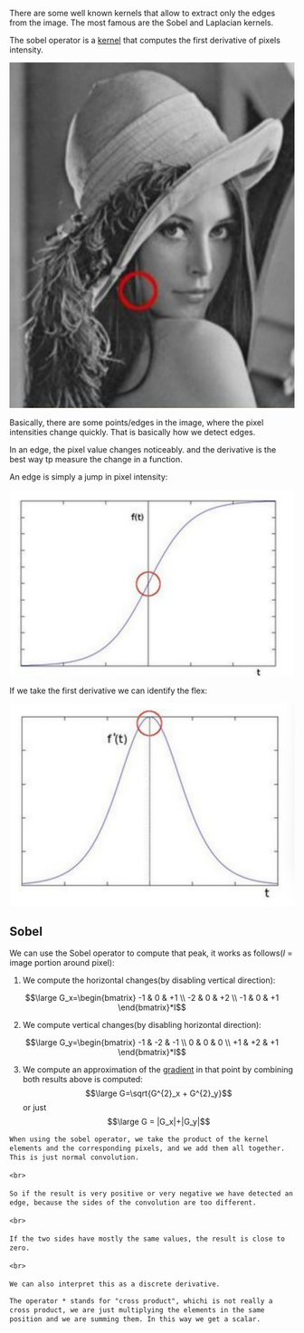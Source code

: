 There are some well known kernels that allow to extract only the edges from the image.
The most famous are the Sobel and Laplacian kernels.

The sobel operator is a [kernel](Kernel.md) that computes the first derivative of pixels intensity.

![](../z_images/Pasted%20image%2020230321171341.png)


Basically, there are some points/edges in the image, where the pixel intensities change quickly.
That is basically how we detect edges. 

In an edge, the pixel value changes noticeably. and the derivative is the best way tp measure the change in a function.

An edge is simply a jump in pixel intensity:

![](../z_images/Pasted%20image%2020230321171530.png)

If we take the first derivative we can identify the flex:

![](../z_images/Pasted%20image%2020230321171605.png)


## Sobel

We can use the Sobel operator to compute that peak, it works as follows($I$ = image portion around pixel):

1. We compute the horizontal changes(by disabling vertical direction):

$$\large G_x=\begin{bmatrix}
-1 & 0 & +1 \\
-2 & 0 & +2 \\
-1 & 0 & +1
\end{bmatrix}*I$$

2. We compute vertical changes(by disabling horizontal direction):

$$\large G_y=\begin{bmatrix}
-1 & -2 & -1 \\
0 & 0 & 0 \\
+1 & +2 & +1
\end{bmatrix}*I$$

3. We compute an approximation of the [gradient](../Machine%20Learning/Gradient.md) in that point by combining both results above is computed:
$$\large G=\sqrt{G^{2}_x + G^{2}_y}$$
or just
$$\large G = |G_x|+|G_y|$$


```ad-tldr
When using the sobel operator, we take the product of the kernel elements and the corresponding pixels, and we add them all together. This is just normal convolution.

<br>

So if the result is very positive or very negative we have detected an edge, because the sides of the convolution are too different.

<br>

If the two sides have mostly the same values, the result is close to zero.

<br>

We can also interpret this as a discrete derivative.
```


```ad-tip
The operator * stands for "cross product", whichi is not really a cross product, we are just multiplying the elements in the same position and we are summing them. In this way we get a scalar.
```

